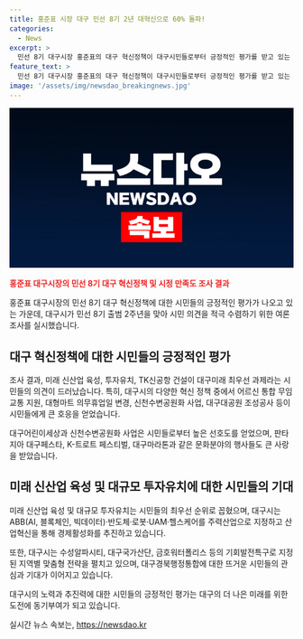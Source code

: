 ```yaml
---
title: 홍준표 시장 대구 민선 8기 2년 대혁신으로 60% 돌파!
categories:
  - News
excerpt: >
  민선 8기 대구시장 홍준표의 대구 혁신정책이 대구시민들로부터 긍정적인 평가를 받고 있는 것으로 나타났다. 대구시민들은 어르신 무임교통 지원과 대형마트 의무휴업일 변경 등 혁신적인 정책을 선호하며, 대구시의 시정 만족도 역시 상승세를 보였다. 또한, 대구시의 문화분야 행사 및 축제도 시민들에게 큰 호응을 얻고 있다. 경제 회복 열망이 여전히 뜨거우며, 대구시는 ABB·반도체·로봇·UAM·헬스케어 등 5대 주력산업으로 산업혁신을 추진하고 있다. 대구시의 장기적인 대형사업들에 대한 시민들의 호응도 예상된다. 
feature_text: >
  민선 8기 대구시장 홍준표의 대구 혁신정책이 대구시민들로부터 긍정적인 평가를 받고 있는 것으로 나타났다. 대구시민들은 어르신 무임교통 지원과 대형마트 의무휴업일 변경 등 혁신적인 정책을 선호하며, 대구시의 시정 만족도 역시 상승세를 보였다. 또한, 대구시의 문화분야 행사 및 축제도 시민들에게 큰 호응을 얻고 있다. 경제 회복 열망이 여전히 뜨거우며, 대구시는 ABB·반도체·로봇·UAM·헬스케어 등 5대 주력산업으로 산업혁신을 추진하고 있다. 대구시의 장기적인 대형사업들에 대한 시민들의 호응도 예상된다. 
image: '/assets/img/newsdao_breakingnews.jpg'
---
```


<p><img src="/assets/img/newsdao_breakingnews.jpg" alt="firstkoreanews 속보" /></p>

<p><b><span style="color: #ee2323;">홍준표 대구시장의 민선 8기 대구 혁신정책 및 시정 만족도 조사 결과</span></b></p>

<p>홍준표 대구시장의 민선 8기 대구 혁신정책에 대한 시민들의 긍정적인 평가가 나오고 있는 가운데, 대구시가 민선 8기 출범 2주년을 맞아 시민 의견을 적극 수렴하기 위한 여론조사를 실시했습니다.</p>

<h2 data-ke-size="size26">대구 혁신정책에 대한 시민들의 긍정적인 평가</h2>

<p>조사 결과, 미래 신산업 육성, 투자유치, TK신공항 건설이 대구미래 최우선 과제라는 시민들의 의견이 드러났습니다. 특히, 대구시의 다양한 혁신 정책 중에서 어르신 통합 무임교통 지원, 대형마트 의무휴업일 변경, 신천수변공원화 사업, 대구대공원 조성공사 등이 시민들에게 큰 호응을 얻었습니다.</p>

<p>대구어린이세상과 신천수변공원화 사업은 시민들로부터 높은 선호도를 얻었으며, 판타지아 대구페스타, K-트로트 페스티벌, 대구마라톤과 같은 문화분야의 행사들도 큰 사랑을 받았습니다.</p>

<h2 data-ke-size="size26">미래 신산업 육성 및 대규모 투자유치에 대한 시민들의 기대</h2>

<p>미래 신산업 육성 및 대규모 투자유치는 시민들의 최우선 순위로 꼽혔으며, 대구시는 ABB(AI, 블록체인, 빅데이터)·반도체·로봇·UAM·헬스케어를 주력산업으로 지정하고 산업혁신을 통해 경제활성화를 추진하고 있습니다.</p>

<p>또한, 대구시는 수성알파시티, 대구국가산단, 금호워터폴리스 등의 기회발전특구로 지정된 지역별 맞춤형 전략을 펼치고 있으며, 대구경북행정통합에 대한 뜨거운 시민들의 관심과 기대가 이어지고 있습니다.</p>

<p>대구시의 노력과 추진력에 대한 시민들의 긍정적인 평가는 대구의 더 나은 미래를 위한 도전에 동기부여가 되고 있습니다.</p>
실시간 뉴스 속보는, <a href="https://newsdao.kr" rel="dofollow">https://newsdao.kr</a>


